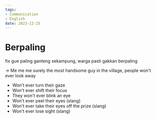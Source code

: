 ```yaml
---
tags:
- Communication
- English
date: 2023-12-25
---
```


# Berpaling

fix gue paling ganteng sekampung, warga pasti gakkan berpaling

→ Me me me surely the most handsome guy in the village, people won't ever look away

- Won't ever turn their gaze
- Won't ever shift their focus
- They won't ever blink an eye
- Won't ever peel their eyes (slang)
- Won't ever take their eyes off the prize (slang)
- Won't ever lose sight (slang)
